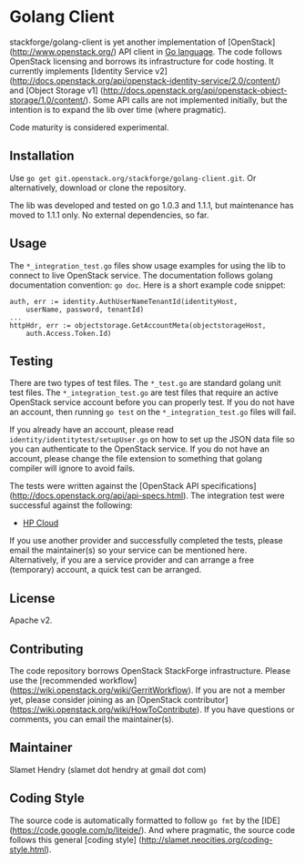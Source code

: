 Golang Client
=============
stackforge/golang-client is yet another implementation of [OpenStack]
(http://www.openstack.org/) API client in [Go language](http://golang.org).
The code follows OpenStack licensing and borrows its infrastructure for code
hosting.  It currently implements [Identity Service v2] 
(http://docs.openstack.org/api/openstack-identity-service/2.0/content/) 
and [Object Storage v1] 
(http://docs.openstack.org/api/openstack-object-storage/1.0/content/).
Some API calls are not implemented initially, but the intention is to expand
the lib over time (where pragmatic).

Code maturity is considered experimental.

Installation
------------
Use `go get git.openstack.org/stackforge/golang-client.git`.  Or alternatively,
download or clone the repository.

The lib was developed and tested on go 1.0.3 and 1.1.1, but maintenance has moved
to 1.1.1 only.  No external dependencies, so far.

Usage
-----
The `*_integration_test.go` files show usage examples for using the lib to connect
to live OpenStack service.  The documentation follows golang documentation
convention: `go doc`.  Here is a short example code snippet:

    auth, err := identity.AuthUserNameTenantId(identityHost,
        userName, password, tenantId)
    ...
    httpHdr, err := objectstorage.GetAccountMeta(objectstorageHost,
        auth.Access.Token.Id)

Testing
-------
There are two types of test files.  The `*_test.go` are standard
golang unit test files.  The `*_integration_test.go` are 
test files that require an active OpenStack service account before
you can properly test.  If you do not have an account,
then running `go test` on the `*_integration_test.go` files will fail.

If you already have an account, please read
`identity/identitytest/setupUser.go` on how to set up the JSON data file so
you can authenticate to the OpenStack service.  If you do not have an account,
please change the file extension to something that golang compiler will
ignore to avoid fails.

The tests were written against the [OpenStack API specifications]
(http://docs.openstack.org/api/api-specs.html).
The integration test were successful against the following:

- [HP Cloud](http://docs.hpcloud.com/api/)

If you use another provider and successfully completed the tests, please email
the maintainer(s) so your service can be mentioned here.  Alternatively, if you
are a service provider and can arrange a free (temporary) account, a quick test
can be arranged.

License
-------
Apache v2.

Contributing
------------
The code repository borrows OpenStack StackForge infrastructure.
Please use the [recommended workflow]
(https://wiki.openstack.org/wiki/GerritWorkflow).  If you are not a member yet,
please consider joining as an [OpenStack contributor]
(https://wiki.openstack.org/wiki/HowToContribute).  If you have questions or
comments, you can email the maintainer(s).

Maintainer
----------
Slamet Hendry (slamet dot hendry at gmail dot com)

Coding Style
------------
The source code is automatically formatted to follow `go fmt` by the [IDE]
(https://code.google.com/p/liteide/).  And where pragmatic, the source code
follows this general [coding style]
(http://slamet.neocities.org/coding-style.html).